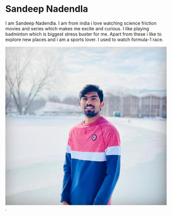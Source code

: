 # Sandeep Nadendla
I am Sandeep Nadendla. I am from india i love watching science friction movies and series which makes me excite and curious. I like playing badminton which is biggest stress buster for me. Apart from these i like to explore new places and i am a sports lover. I used to watch formula-1 race.

![Sandeep](sandeepimg.jpg).